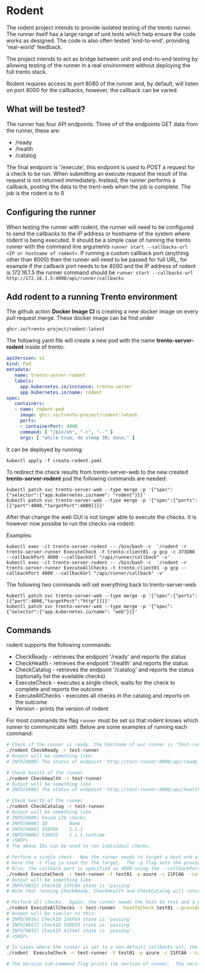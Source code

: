 # Rodent

The rodent project intends to provide isolated testing of the trento runner.  The runner itself has a large range of unit tests which help ensure the code works as designed.  The code is also often tested 'end-to-end', providing 'real-world' feedback.  

The project intends to act as bridge between unit and end-to-end testing by allowing testing of the runner in a real environment without deploying the full trento stack.

Rodent requires access to port 8080 of the runner and, by default, will listen on port 8000 for the callbacks, however, the callback can be varied.

## What will be tested?

The runner has four API endpoints.  Three of of the endpoints GET data from the runner, these are:

* /ready
* /health
* /catalog

The final endpoint is '/execute', this endpoint is used to POST a request for a check to be run.  When submitting an execute request the result of the request is not returned immediately.  Instead, the runner performs a callback, posting the data to the trent-web when the job is complete.  The job is the rodent is to ß

## Configuring the runner

When testing the runner with rodent, the runner will need to be configured to send the callbacks to the IP address or hostname of the system where rodent is being executed.  It should be a simple case of running the trento runner with the command line arguments `runner start --callbacks-url <IP or hostname of rodent>`.  If running a custom callback port (anything other than 8000) then the runner will need to be passed for full URL, for example if the callback port needs to be 4000 and the IP address of rodent is 172.16.1.5 the runner command should be `runner start --callbacks-url http://172.16.1.5:4000/api/runner/callbacks`

## Add rodent to a running Trento environment
The github action **Docker Image CI** is creating a new docker image on every pull request merge.
These docker image can be find under

`ghcr.io/trento-project/rodent:latest`

The following yaml file will create a new pod  with the name **trento-server-rodent** inside of trento:

```yaml
apiVersion: v1
kind: Pod
metadata:
   name: trento-server-rodent
   labels:
     app.kubernetes.io/instance: trento-server
     app.kubernetes.io/name: rodent
spec:
   containers:
   - name: rodent-pod
     image: ghcr.io/trento-project/rodent:latest
     ports:
     - containerPort: 4000
     command: [ "/bin/sh", "-c", "--" ]
     args: [ "while true; do sleep 30; done;" ]
```


It can be deployed by running:

`kubectl apply -f create-rodent.yaml`


To redirect the check results from trento-server-web to the new created **trento-server-rodent** pod the following commands are needed:

`kubectl patch svc trento-server-web --type merge -p '{"spec":{"selector":{"app.kubernetes.io/name": "rodent"}}}'` \
`kubectl patch svc trento-server-web --type merge -p '{"spec":{"ports": [{"port":4000,"targetPort":4000}]}}'`


After that change the web GUI is not longer able to execute the checks. It is however now possibe to run
the checks via rodent:

Examples:

`kubectl exec -it trento-server-rodent -- /bin/bash -c  '/rodent -r trento-server-runner ExecuteCheck -t trento-client01 -p gcp -c 373DB8 --callbackPort 4000 --callbackUrl "/api/runner/callback" -v'` \
`kubectl exec -it trento-server-rodent -- /bin/bash -c  '/rodent -r trento-server-runner ExecuteAllChecks -t trento-client01 -p gcp --callbackPort 4000 --callbackUrl "/api/runner/callback" -v'`


The following two commands will set everything back to trento-server-web:

`kubectl patch svc trento-server-web --type merge -p '{"spec":{"ports": [{"port":4000,"targetPort":"http"}]}}'` \
`kubectl patch svc trento-server-web --type merge -p '{"spec":{"selector":{"app.kubernetes.io/name": "web"}}}'`



## Commands

rodent supports the following commands:

* CheckReady - retrieves the endpoint '/ready' and reports the status
* CheckHealth - retrieves the endpoint '/health' and reports the status
* CheckCatalog - retrieves the endpoint '/catalog' and reports the status (optionally list the available checks)
* ExecuteCheck - executes a single check, waits for the check to complete and reports the outcome
* ExecuteAllChecks - executes all checks in the catalog and reports on the outcome
* Version - prints the version of rodent

For most commands the flag `runner` must be set so that rodent knows which runner to communicate with.  Below are some examples of running each command:

```bash
# Check if the runner is ready, the hostname of our runner is 'test-runner'.  Runner is set as a global variable so is required before the 'CheckReady' command and can be expressed as '-r' or '--runner'
./rodent CheckReady -r test-runner
# Output will be something like:
# INFO[0000] The status of endpoint 'http://test-runner:8080/api/ready' is 'true'

# Check health of the runner
./rodent CheckHealth -r test-runner
# Output will be something like
# INFO[0000] The status of endpoint 'http://test-runner:8080/api/health' is 'ok'

# Check health of the runner
./rodent CheckCatalog -r test-runner
# Output will be something like
# INFO[0000] Found 136 checks                             
# INFO[0000] ID        Name
# INFO[0000] 156F64    1.1.1
# INFO[0000] 53D035    1.1.1.runtime
# <SNIP>
# The above IDs can be used to run individual checks.

# Perform a single check.  Now the runner needs to target a host and a provider type.  The following example shows testing a system with the hostname 'test01' running on Azure.
# Here the -t flag is used for the Target.  The -p flag sets the provider and -c sets the check ID
# Also, the callback port is specified as 4000 using the --callbackPort flag, if the callback port required is default 8000 this flag can be omitted.
./rodent ExecuteCheck -r test-runner -t test01 -p azure -c 21FCA6 --callbackPort 4000
# Output will be something like
# INFO[0022] CheckID 21FCA6 state is 'passing'
# Note that running CheckReady, CheckHealth and CheckCatalog will return very quickly but executing checks takes longer!

# Perform all checks.  Again, the runner needs the host to test and a provider, we don't need a check ID when running all checks.  The --callbackPort only needs to be set if the runner is configured 
./rodent ExecuteAllChecks -r test-runner --hostToCheck test01 --provider azure --callbackPort 4000
# Output will be similar to this:
# INFO[0016] CheckID 156F64 state is 'passing'            
# INFO[0022] CheckID 53D035 state is 'passing' 
# INFO[0032] CheckID A1244C state is 'passing' 
# <SNIP>

# In cases where the runner is set to a non-default callbacks url, the ExecuteCheck and ExecuteAllChecks commands can specify a custom URL.  This is done by specifying either --callbackUrl or -u followed by the custom url.
./rodent  ExecuteCheck -r test-runner -t test01 -p azure -c 21FCA6 --callbackPort 4000 --callbackUrl "/api/testurl"

# The Version sub-command flag prints the version of runner.  The version is taken for the git tag and will be applied only when the release is created through github.  If the binary you are using reports 'development' as the version, then you do have probably compiled it yourself.  If you're looking for an offical binary, go to https://github.com/trento-project/rodent/releases
```
